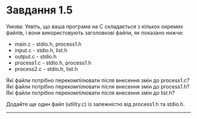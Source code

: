 # Завдання 1.5

Умова: Уявіть, що ваша програма на C складається з кількох окремих файлів, і вони використовують заголовкові файли, як показано нижче:
- main.c - stdio.h, process1.h  
- input.c - stdio.h, list.h  
- output.c - stdio.h  
- process1.c - stdio.h, process1.h  
- process2.c - stdio.h, list.h

Які файли потрібно перекомпілювати після внесення змін до process1.c?
Які файли потрібно перекомпілювати після внесення змін до process1.h?
Які файли потрібно перекомпілювати після внесення змін до list.h?

Додайте ще один файл (utility.c) із залежністю від process1.h та stdio.h.

---
